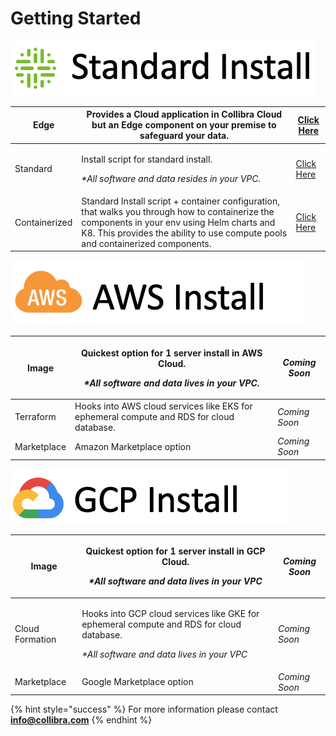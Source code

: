 # Getting Started

![](<.gitbook/assets/Screen Shot 2022-05-26 at 9.56.55 AM.png>)

| Edge          | Provides a Cloud application in Collibra Cloud but an Edge component on your premise to safeguard your data.                                                                                                                    | [Click Here](installation/cloud.md)                                       |
| ------------- | ------------------------------------------------------------------------------------------------------------------------------------------------------------------------------------------------------------------------------- | ------------------------------------------------------------------------- |
| Standard      | <p>Install script for standard install.</p><p></p><p><em>*All software and data resides in your VPC.</em></p>                                                                                                                   | [Click Here](installation/standalone/standalone-install-script.md)        |
| Containerized | Standard Install script + container configuration, that walks you through how to containerize the components in your env using Helm charts and K8. This provides the ability to use compute pools and containerized components. | [Click Here](installation/cloud-native-owldq/preparing-for-deployment.md) |

![](<.gitbook/assets/Screen Shot 2022-05-26 at 10.06.32 AM.png>)

| Image       | <p>Quickest option for 1 server install in AWS Cloud.</p><p></p><p><em>*All software and data lives in your VPC.</em></p> | _Coming Soon_ |
| ----------- | ------------------------------------------------------------------------------------------------------------------------- | ------------- |
| Terraform   | Hooks into AWS cloud services like EKS for ephemeral compute and RDS for cloud database.                                  | _Coming Soon_ |
| Marketplace | Amazon Marketplace option                                                                                                 | _Coming Soon_ |



![](<.gitbook/assets/Screen Shot 2022-05-26 at 10.02.36 AM.png>)

| Image           | <p>Quickest option for 1 server install in GCP Cloud.</p><p></p><p><em>*All software and data lives in your VPC</em></p>                                       | _Coming Soon_ |
| --------------- | -------------------------------------------------------------------------------------------------------------------------------------------------------------- | ------------- |
| Cloud Formation | <p>Hooks into GCP cloud services like GKE for ephemeral compute and RDS for cloud database.</p><p></p><p><em>*All software and data lives in your VPC</em></p> | _Coming Soon_ |
| Marketplace     | Google Marketplace option                                                                                                                                      | _Coming Soon_ |



{% hint style="success" %}
For more information please contact **info@collibra.com**
{% endhint %}
